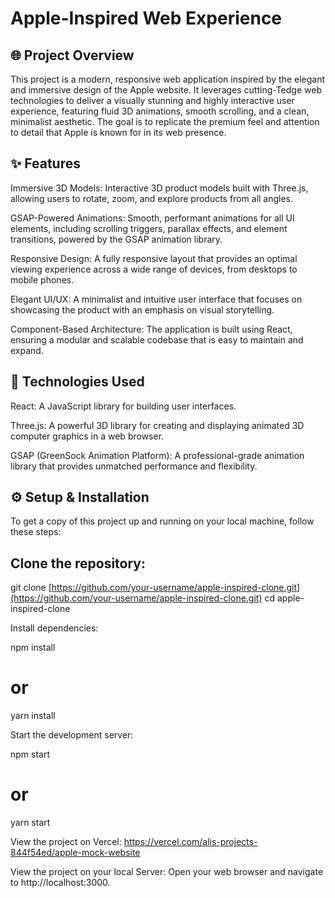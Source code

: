 # Apple-Inspired Web Experience
## 🌐 Project Overview

This project is a modern, responsive web application inspired by the elegant and immersive design of the Apple website. It leverages cutting-Tedge web technologies to deliver a visually stunning and highly interactive user experience, featuring fluid 3D animations, smooth scrolling, and a clean, minimalist aesthetic. The goal is to replicate the premium feel and attention to detail that Apple is known for in its web presence.

## ✨ Features

Immersive 3D Models: Interactive 3D product models built with Three.js, allowing users to rotate, zoom, and explore products from all angles.

GSAP-Powered Animations: Smooth, performant animations for all UI elements, including scrolling triggers, parallax effects, and element transitions, powered by the GSAP animation library.

Responsive Design: A fully responsive layout that provides an optimal viewing experience across a wide range of devices, from desktops to mobile phones.

Elegant UI/UX: A minimalist and intuitive user interface that focuses on showcasing the product with an emphasis on visual storytelling.

Component-Based Architecture: The application is built using React, ensuring a modular and scalable codebase that is easy to maintain and expand.

## 🚀 Technologies Used

React: A JavaScript library for building user interfaces.

Three.js: A powerful 3D library for creating and displaying animated 3D computer graphics in a web browser.

GSAP (GreenSock Animation Platform): A professional-grade animation library that provides unmatched performance and flexibility.

## ⚙️ Setup & Installation
To get a copy of this project up and running on your local machine, follow these steps:

## Clone the repository:

git clone [https://github.com/your-username/apple-inspired-clone.git](https://github.com/your-username/apple-inspired-clone.git)
cd apple-inspired-clone

Install dependencies:

npm install
# or
yarn install

Start the development server:

npm start
# or
yarn start

View the project on Vercel:
https://vercel.com/alis-projects-844f54ed/apple-mock-website 

View the project on your local Server:
Open your web browser and navigate to http://localhost:3000.

